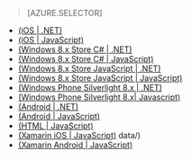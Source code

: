> [AZURE.SELECTOR]
- [(iOS | .NET)](/zh-cn/documentation/articles/mobile-services-dotnet-backend-ios-authorize-users-in-scripts/)
- [(iOS | JavaScript)](/zh-cn/documentation/articles/mobile-services-ios-authorize-users-in-scripts/)
- [(Windows 8.x Store C# | .NET)](/zh-cn/documentation/articles/mobile-services-dotnet-backend-windows-store-dotnet-authorize-users-in-scripts/)
- [(Windows 8.x Store C# | JavaScript)](/zh-cn/documentation/articles/mobile-services-windows-store-dotnet-authorize-users-in-scripts/)
- [(Windows 8.x Store JavaScript | .NET)](/zh-cn/documentation/articles/mobile-services-dotnet-backend-windows-store-javascript-authorize-users-in-scripts/)
- [(Windows 8.x Store JavaScript | JavaScript)](/zh-cn/documentation/articles/mobile-services-windows-store-javascript-authorize-users-in-scripts/)
- [(Windows Phone Silverlight 8.x | .NET)](/zh-cn/documentation/articles/mobile-services-dotnet-backend-windows-phone-authorize-users-in-scripts/)
- [(Windows Phone Silverlight 8.x| Javascript)](/zh-cn/documentation/articles/mobile-services-windows-phone-authorize-users-in-scripts/)
- [(Android | .NET)](/zh-cn/documentation/articles/mobile-services-dotnet-backend-android-authorize-users-in-scripts.md/)
- [(Android | JavaScript)](/zh-cn/documentation/articles/mobile-services-android-authorize-users-in-scripts/)
- [(HTML | JavaScript)](/zh-cn/documentation/articles/mobile-services-html-authorize-users-in-scripts/)
- [(Xamarin iOS | JavaScript)](/zh-cn/documentation/articles/partner-xamarin-mobile-services-ios-authorize-users-in-scripts/)
data/)
- [(Xamarin Android | JavaScript)](/zh-cn/documentation/articles/partner-xamarin-mobile-services-android-authorize-users-in-scripts/)
